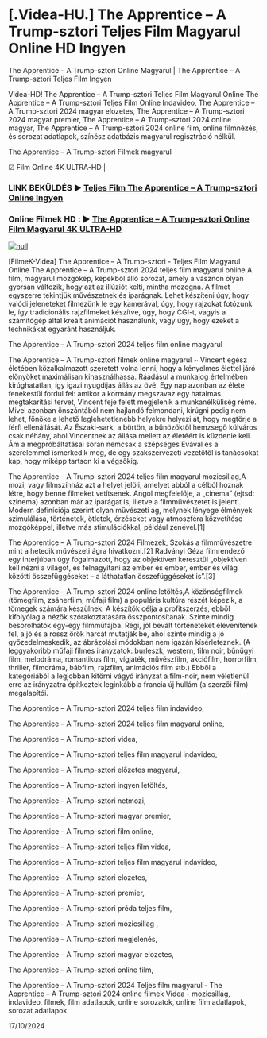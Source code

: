 # [.Videa-HU.] The Apprentice – A Trump-sztori Teljes Film Magyarul Online HD Ingyen

The Apprentice – A Trump-sztori Online Magyarul | The Apprentice – A Trump-sztori Teljes Film Ingyen

Videa-HD! The Apprentice – A Trump-sztori Teljes Film Magyarul Online The Apprentice – A Trump-sztori Teljes Film Online Indavideo, The Apprentice – A Trump-sztori 2024 magyar elozetes, The Apprentice – A Trump-sztori 2024 magyar premier, The Apprentice – A Trump-sztori 2024 online magyar, The Apprentice – A Trump-sztori 2024 online film, online filmnézés, és sorozat adatlapok, színész adatbázis magyarul regisztráció nélkül.

The Apprentice – A Trump-sztori Filmek magyarul

☑ Film Online 4K ULTRA-HD |

### LINK BEKÜLDÉS ▶️ [Teljes Film The Apprentice – A Trump-sztori Online Ingyen](https://t.co/BwwU8TyLsd)

### Online Filmek HD : ▶️ [The Apprentice – A Trump-sztori Online Film Magyarul 4K ULTRA-HD](https://t.co/BwwU8TyLsd)

[![null](https://static.wixstatic.com/media/855a25_043b5abeb4ae4d35ac003198e7fe56ed~mv2.gif)](https://t.co/BwwU8TyLsd)

[FilmeK-Videa] The Apprentice – A Trump-sztori - Teljes Film Magyarul Online The Apprentice – A Trump-sztori 2024 teljes film magyarul online A film, magyarul mozgókép, képekből álló sorozat, amely a vásznon olyan gyorsan változik, hogy azt az illúziót kelti, mintha mozogna. A filmet egyszerre tekintjük művészetnek és iparágnak. Lehet készíteni úgy, hogy valódi jeleneteket filmezünk le egy kamerával, úgy, hogy rajzokat fotózunk le, így tradicionális rajzfilmeket készítve, úgy, hogy CGI-t, vagyis a számítógép által kreált animációt használunk, vagy úgy, hogy ezeket a technikákat egyaránt használjuk.

The Apprentice – A Trump-sztori 2024 teljes film online magyarul

The Apprentice – A Trump-sztori filmek online magyarul ~ Vincent egész életében közalkalmazott szeretett volna lenni, hogy a kényelmes élettel járó előnyöket maximálisan kihasználhassa. Ráadásul a munkajog értelmében kirúghatatlan, így igazi nyugdíjas állás az övé. Egy nap azonban az élete fenekestül fordul fel: amikor a kormány megszavaz egy hatalmas megtakarítási tervet, Vincent feje felett megjelenik a munkanélküliség réme. Mivel azonban önszántából nem hajlandó felmondani, kirúgni pedig nem lehet, főnöke a lehető leglehetetlenebb helyekre helyezi át, hogy megtörje a férfi ellenállását. Az Északi-sark, a börtön, a bűnözőktől hemzsegő külváros csak néhány, ahol Vincentnek az állása mellett az életéért is küzdenie kell. Ám a megpróbáltatásai során nemcsak a szépséges Evával és a szerelemmel ismerkedik meg, de egy szakszervezeti vezetőtől is tanácsokat kap, hogy miképp tartson ki a végsőkig.

The Apprentice – A Trump-sztori 2024 teljes film magyarul mozicsillag,A mozi, vagy filmszínház azt a helyet jelöli, amelyet abból a célból hoznak létre, hogy benne filmeket vetítsenek. Angol megfelelője, a „cinema” (ejtsd: szinema) azonban már az iparágat is, illetve a filmművészetet is jelenti. Modern definíciója szerint olyan művészeti ág, melynek lényege élmények szimulálása, történetek, ötletek, érzéseket vagy atmoszféra közvetítése mozgóképpel, illetve más stimulációkkal, például zenével.[1]

The Apprentice – A Trump-sztori 2024 Filmezek, Szokás a filmművészetre mint a hetedik művészeti ágra hivatkozni.[2] Radványi Géza filmrendező egy interjúban úgy fogalmazott, hogy az objektíven keresztül „objektíven kell nézni a világot, és felnagyítani az ember és ember, ember és világ közötti összefüggéseket – a láthatatlan összefüggéseket is”.[3]

The Apprentice – A Trump-sztori 2024 online letöltés,A közönségfilmek (tömegfilm, zsánerfilm, műfaji film) a populáris kultúra részét képezik, a tömegek számára készülnek. A készítők célja a profitszerzés, ebből kifolyólag a nézők szórakoztatására összpontosítanak. Szinte mindig besorolhatók egy-egy filmműfajba. Régi, jól bevált történeteket elevenítenek fel, a jó és a rossz örök harcát mutatják be, ahol szinte mindig a jó győzedelmeskedik, az ábrázolási módokban nem igazán kísérleteznek. (A leggyakoribb műfaji filmes irányzatok: burleszk, western, film noir, bűnügyi film, melodráma, romantikus film, vígjáték, művészfilm, akciófilm, horrorfilm, thriller, filmdráma, bábfilm, rajzfilm, animációs film stb.) Ebből a kategóriából a legjobban kitörni vágyó irányzat a film-noir, nem véletlenül erre az irányzatra építkeztek leginkább a francia új hullám (a szerzői film) megalapítói.

The Apprentice – A Trump-sztori 2024 teljes film indavideo,

The Apprentice – A Trump-sztori 2024 teljes film magyarul online,

The Apprentice – A Trump-sztori videa,

The Apprentice – A Trump-sztori teljes film magyarul indavideo,

The Apprentice – A Trump-sztori előzetes magyarul,

The Apprentice – A Trump-sztori ingyen letöltés,

The Apprentice – A Trump-sztori netmozi,

The Apprentice – A Trump-sztori magyar premier,

The Apprentice – A Trump-sztori film online,

The Apprentice – A Trump-sztori teljes film videa,

The Apprentice – A Trump-sztori teljes film magyarul indavideo,

The Apprentice – A Trump-sztori elozetes,

The Apprentice – A Trump-sztori premier,

The Apprentice – A Trump-sztori préda teljes film,

The Apprentice – A Trump-sztori mozicsillag ,

The Apprentice – A Trump-sztori megjelenés,

The Apprentice – A Trump-sztori magyar elozetes,

The Apprentice – A Trump-sztori online film,

The Apprentice – A Trump-sztori 2024 Teljes film magyarul - The Apprentice – A Trump-sztori 2024 online filmek Videa - mozicsillag, indavideo, filmek, film adatlapok, online sorozatok, online film adatlapok, sorozat adatlapok

17/10/2024
